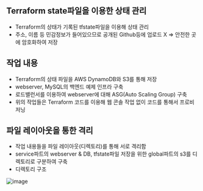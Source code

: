 ## Terraform state파일을 이용한 상태 관리 ##
- Terraform의 상태가 기록된 tfstate파일을 이용해 상태 관리
- 주소, 이름 등 민감정보가 들어있으므로 공개된 Github등에 업로드 X => 안전한 곳에 암호화하여 저장

## 작업 내용 ##
- Terraform의 상태 파일을 AWS DynamoDB와 S3를 통해 저장
- webserver, MySQL의 백엔드 예제 인프라 구축
- 로드밸런서를 이용하여 webserver에 대해 ASG(Auto Scaling Group) 구축
- 위의 작업들은 Terraform 코드를 이용해 웹 콘솔 작업 없이 코드를 통해서 프로비저닝

## 파일 레이아웃을 통한 격리 ##
- 작업 내용들을 파일 레이아웃(디렉토리)를 통해 서로 격리함
- service파트의 webserver & DB, tfstate파일 저장을 위한 global파트의 s3를 디렉토리로 구분하여 구축
- 디렉토리 구조

![image](https://github.com/AhnDo0/Terraform-test/assets/51705063/a60879f9-a079-4958-b3d7-c055bc39098b)

